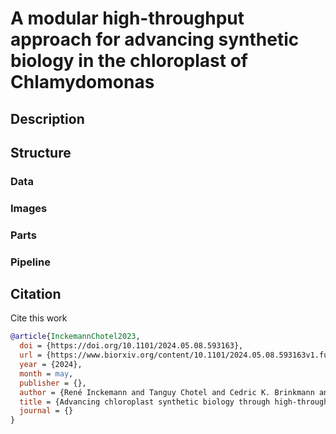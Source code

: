# A modular high-throughput approach for advancing synthetic biology in the chloroplast of Chlamydomonas

## Description

## Structure

### Data
### Images
### Parts
### Pipeline



## Citation
Cite this work
```bibtex
@article{InckemannChotel2023,
  doi = {https://doi.org/10.1101/2024.05.08.593163},
  url = {https://www.biorxiv.org/content/10.1101/2024.05.08.593163v1.full},
  year = {2024},
  month = may,
  publisher = {},
  author = {René Inckemann and Tanguy Chotel and Cedric K. Brinkmann and Michael Burgis and Laura Andreas and Jessica Baumann and Priyati Sharma and Melanie Klose and James Barret and Fabian Ries and Nicole Paczia and Felix Willmund and Luke Mackinder and Tobias J. Erb},
  title = {Advancing chloroplast synthetic biology through high-throughput plastome engineering of Chlamydomonas reinhardtii},
  journal = {}
}
```